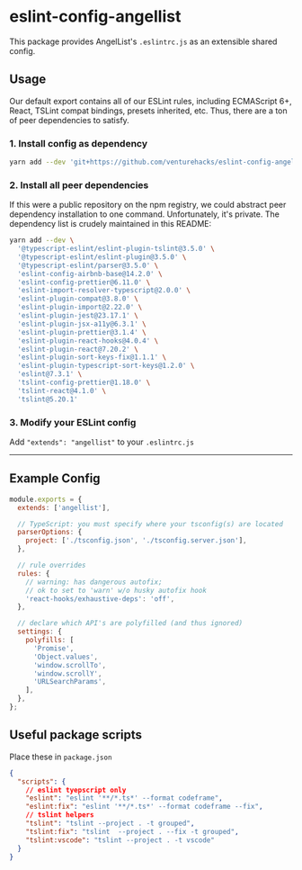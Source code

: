 # eslint-config-angellist

This package provides AngelList's `.eslintrc.js` as an extensible shared config.

## Usage

Our default export contains all of our ESLint rules, including ECMAScript 6+, React, TSLint compat bindings, presets inherited, etc. Thus, there are a ton of peer dependencies to satisfy.

### 1. Install config as dependency

```sh
yarn add --dev 'git+https://github.com/venturehacks/eslint-config-angellist#0.3.1'
```

### 2. Install all peer dependencies

If this were a public repository on the npm registry, we could abstract peer dependency installation to one command. Unfortunately, it's private. The dependency list is crudely maintained in this README:

```sh
yarn add --dev \
  '@typescript-eslint/eslint-plugin-tslint@3.5.0' \
  '@typescript-eslint/eslint-plugin@3.5.0' \
  '@typescript-eslint/parser@3.5.0' \
  'eslint-config-airbnb-base@14.2.0' \
  'eslint-config-prettier@6.11.0' \
  'eslint-import-resolver-typescript@2.0.0' \
  'eslint-plugin-compat@3.8.0' \
  'eslint-plugin-import@2.22.0' \
  'eslint-plugin-jest@23.17.1' \
  'eslint-plugin-jsx-a11y@6.3.1' \
  'eslint-plugin-prettier@3.1.4' \
  'eslint-plugin-react-hooks@4.0.4' \
  'eslint-plugin-react@7.20.2' \
  'eslint-plugin-sort-keys-fix@1.1.1' \
  'eslint-plugin-typescript-sort-keys@1.2.0' \
  'eslint@7.3.1' \
  'tslint-config-prettier@1.18.0' \
  'tslint-react@4.1.0' \
  'tslint@5.20.1'
```

### 3. Modify your ESLint config

Add `"extends": "angellist"` to your `.eslintrc.js`

---

## Example Config

```js
module.exports = {
  extends: ['angellist'],

  // TypeScript: you must specify where your tsconfig(s) are located
  parserOptions: {
    project: ['./tsconfig.json', './tsconfig.server.json'],
  },

  // rule overrides
  rules: {
    // warning: has dangerous autofix;
    // ok to set to 'warn' w/o husky autofix hook
    'react-hooks/exhaustive-deps': 'off',
  },

  // declare which API's are polyfilled (and thus ignored)
  settings: {
    polyfills: [
      'Promise',
      'Object.values',
      'window.scrollTo',
      'window.scrollY',
      'URLSearchParams',
    ],
  },
};
```

## Useful package scripts

Place these in `package.json`

```json
{
  "scripts": {
    // eslint tyepscript only
    "eslint": "eslint '**/*.ts*' --format codeframe",
    "eslint:fix": "eslint '**/*.ts*' --format codeframe --fix",
    // tslint helpers
    "tslint": "tslint --project . -t grouped",
    "tslint:fix": "tslint  --project . --fix -t grouped",
    "tslint:vscode": "tslint --project . -t vscode"
  }
}
```
